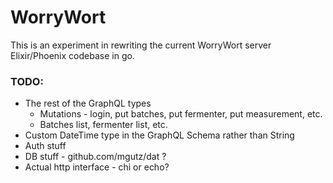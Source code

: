 # WorryWort

This is an experiment in rewriting the current WorryWort server Elixir/Phoenix codebase in go.


### TODO:

* The rest of the GraphQL types
  * Mutations - login, put batches, put fermenter, put measurement, etc.
  * Batches list, fermenter list, etc.
* Custom DateTime type in the GraphQL Schema rather than String
* Auth stuff
* DB stuff - github.com/mgutz/dat ?
* Actual http interface - chi or echo?

